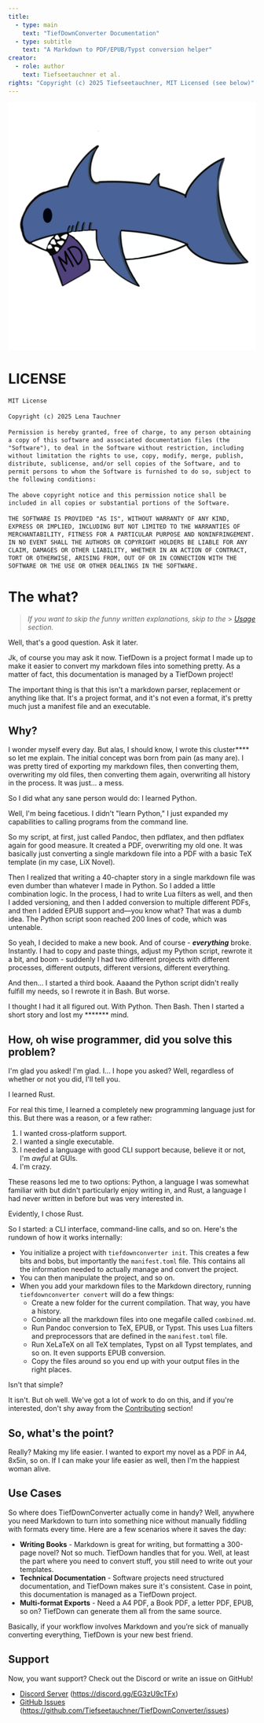 ```yaml
---
title:
  - type: main
    text: "TiefDownConverter Documentation"
  - type: subtitle
    text: "A Markdown to PDF/EPUB/Typst conversion helper"
creator:
  - role: author
    text: Tiefseetauchner et al.
rights: "Copyright (c) 2025 Tiefseetauchner, MIT Licensed (see below)"
---
```


![TiefDownConverter Mascot](./resources/mascot.png)

# LICENSE

```
MIT License

Copyright (c) 2025 Lena Tauchner

Permission is hereby granted, free of charge, to any person obtaining a copy of this software and associated documentation files (the "Software"), to deal in the Software without restriction, including without limitation the rights to use, copy, modify, merge, publish, distribute, sublicense, and/or sell copies of the Software, and to permit persons to whom the Software is furnished to do so, subject to the following conditions:

The above copyright notice and this permission notice shall be included in all copies or substantial portions of the Software.

THE SOFTWARE IS PROVIDED "AS IS", WITHOUT WARRANTY OF ANY KIND, EXPRESS OR IMPLIED, INCLUDING BUT NOT LIMITED TO THE WARRANTIES OF MERCHANTABILITY, FITNESS FOR A PARTICULAR PURPOSE AND NONINFRINGEMENT. IN NO EVENT SHALL THE AUTHORS OR COPYRIGHT HOLDERS BE LIABLE FOR ANY CLAIM, DAMAGES OR OTHER LIABILITY, WHETHER IN AN ACTION OF CONTRACT, TORT OR OTHERWISE, ARISING FROM, OUT OF OR IN CONNECTION WITH THE SOFTWARE OR THE USE OR OTHER DEALINGS IN THE SOFTWARE.
```

# The what?

> _If you want to skip the funny written explanations, skip to the_ > _[Usage](#usage) section._

Well, that's a good question. Ask it later.

Jk, of course you may ask it now.
TiefDown is a project format I made up to make
it easier to convert my markdown files into something pretty.
As a matter of fact, this documentation is managed by a TiefDown project!

The important thing is that this isn't a markdown parser, replacement or
anything like that. It's a project format, and it's not even a format, it's
pretty much just a manifest file and an executable.

## Why?

I wonder myself every day.
But alas, I should know, I wrote this cluster\*\*\*\* so let
me explain. The initial concept was born from pain (as many are).
I was pretty tired of exporting my markdown files, then converting them,
overwriting my old files, then converting them again, overwriting all history
in the process. It was just... a mess.

So I did what any sane person would do: I learned Python.

Well, I'm being facetious. I didn't "learn Python," I just expanded my
capabilities to calling programs from the command line.

So my script, at first, just called Pandoc, then pdflatex, and then
pdflatex again for good measure. It created a PDF, overwriting my old one.
It was basically just converting a single markdown file into a PDF with a
basic TeX template (in my case, LiX Novel).

Then I realized that writing a 40-chapter story in a single markdown file was
even dumber than whatever I made in Python. So I added a little combination
logic. In the process, I had to write Lua filters as well, and then I added
versioning, and then I added conversion to multiple different PDFs, and then I
added EPUB support and—you know what? That was a dumb idea. The Python script
soon reached 200 lines of code, which was untenable.

So yeah, I decided to make a new book. And of course - _**everything**_ broke.
Instantly. I had to copy and paste things, adjust my Python script, rewrote it
a bit, and boom - suddenly I had two different projects with different processes,
different outputs, different versions, different everything.

And then... I started a third book. Aaaand the Python script didn't really fulfill
my needs, so I rewrote it in Bash. But worse.

I thought I had it all figured out. With Python. Then Bash. Then I started a short
story and lost my \*\*\*\*\*\*\* mind.

## How, oh wise programmer, did you solve this problem?

I'm glad you asked! I'm glad. I... I hope you asked?
Well, regardless of whether or not you did, I'll tell you.

I learned Rust.

For real this time, I learned a completely new programming language just for this.
But there was a reason, or a few rather:

1. I wanted cross-platform support.
2. I wanted a single executable.
3. I needed a language with good CLI support because, believe it or not, I'm _awful_ at GUIs.
4. I'm crazy.

These reasons led me to two options: Python, a language I was somewhat familiar
with but didn't particularly enjoy writing in, and Rust, a language I had never
written in before but was very interested in.

Evidently, I chose Rust.

So I started: a CLI interface, command-line calls, and so on. Here's the rundown
of how it works internally:

- You initialize a project with `tiefdownconverter init`. This creates a few bits and
  bobs, but importantly the `manifest.toml` file. This contains all the
  information needed to actually manage and convert the project.
- You can then manipulate the project, and so on.
- When you add your markdown files to the Markdown directory, running
  `tiefdownconverter convert` will do a few things:
  - Create a new folder for the current compilation. That way, you have a
    history.
  - Combine all the markdown files into one megafile called `combined.md`.
  - Run Pandoc conversion to TeX, EPUB, or Typst. This uses Lua filters and
    preprocessors that are defined in the `manifest.toml` file.
  - Run XeLaTeX on all TeX templates, Typst on all Typst templates, and so on. It even
    supports EPUB conversion.
  - Copy the files around so you end up with your output files in the right places.

Isn't that simple?

It isn't. But oh well. We've got a lot of work to do on this, and if you're
interested, don't shy away from the [Contributing](#contributing) section!

## So, what's the point?

Really? Making my life easier. I wanted to export my novel as a PDF in A4, 8x5in, so on.
If I can make your life easier as well, then I'm the happiest woman alive.

## Use Cases

So where does TiefDownConverter actually come in handy? Well, anywhere you need Markdown
to turn into something nice without manually fiddling with formats every time. Here are
a few scenarios where it saves the day:

- **Writing Books** - Markdown is great for writing, but formatting a 300-page novel? Not so much. TiefDown handles that for you.
  Well, at least the part where you need to convert stuff, you still need to write out your templates.
- **Technical Documentation** - Software projects need structured documentation, and TiefDown makes sure it's consistent.
  Case in point, this documentation is managed as a TiefDown project.
- **Multi-format Exports** - Need a A4 PDF, a Book PDF, a letter PDF, EPUB, so on? TiefDown can generate them all from the same source.

Basically, if your workflow involves Markdown and you’re sick of manually converting everything, TiefDown is your new best friend.

## Support

Now, you want support? Check out the Discord or write an issue on GitHub!

- [Discord Server](https://discord.gg/EG3zU9cTFx) (https://discord.gg/EG3zU9cTFx)
- [GitHub Issues](https://github.com/Tiefseetauchner/TiefDownConverter/issues) (https://github.com/Tiefseetauchner/TiefDownConverter/issues)
